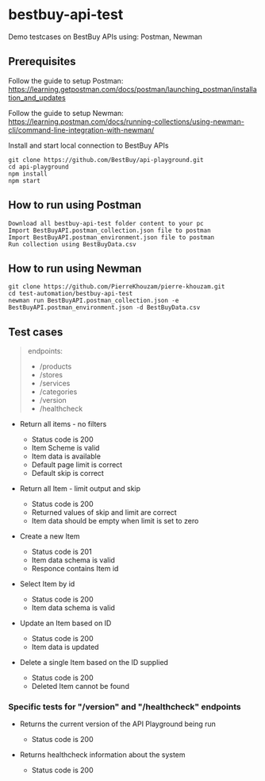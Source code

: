 # bestbuy-api-test
Demo testcases on BestBuy APIs using: Postman, Newman

## Prerequisites

Follow the guide to setup Postman:
 https://learning.getpostman.com/docs/postman/launching_postman/installation_and_updates

Follow the guide to setup Newman:
 https://learning.postman.com/docs/running-collections/using-newman-cli/command-line-integration-with-newman/

Install and start local connection to BestBuy APIs
```
git clone https://github.com/BestBuy/api-playground.git
cd api-playground
npm install
npm start
```


## How to run using Postman

```
Download all bestbuy-api-test folder content to your pc
Import BestBuyAPI.postman_collection.json file to postman
Import BestBuyAPI.postman_environment.json file to postman
Run collection using BestBuyData.csv
```


## How to run using Newman

```
git clone https://github.com/PierreKhouzam/pierre-khouzam.git
cd test-automation/bestbuy-api-test
newman run BestBuyAPI.postman_collection.json -e BestBuyAPI.postman_environment.json -d BestBuyData.csv
```

## Test cases

> endpoints:
> * /products
> * /stores
> * /services
> * /categories
> * /version
> * /healthcheck

* Return all items - no filters

    * Status code is 200
    * Item Scheme is valid
    * Item data is available
    * Default page limit is correct
    * Default skip is correct

* Return all Item - limit output and skip

    * Status code is 200
    * Returned values of skip and limit are correct
    * Item data should be empty when limit is set to zero

* Create a new Item

    * Status code is 201
    * Item data schema is valid
    * Responce contains Item id

* Select Item by id

    * Status code is 200
    * Item data schema is valid

* Update an Item based on ID

    * Status code is 200
    * Item data is updated

* Delete a single Item based on the ID supplied

    * Status code is 200
    * Deleted Item cannot be found

### Specific tests for "/version" and "/healthcheck" endpoints
* Returns the current version of the API Playground being run

    * Status code is 200

* Returns healthcheck information about the system
    * Status code is 200
